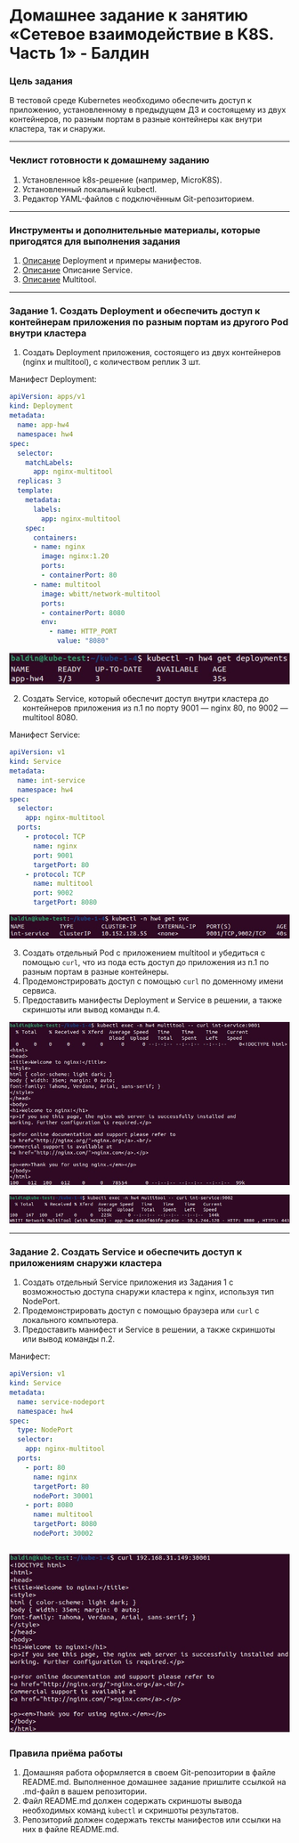 # Домашнее задание к занятию «Сетевое взаимодействие в K8S. Часть 1» - Балдин
 
### Цель задания

В тестовой среде Kubernetes необходимо обеспечить доступ к приложению, установленному в предыдущем ДЗ и состоящему из двух контейнеров, по разным портам в разные контейнеры как внутри кластера, так и снаружи.

------

### Чеклист готовности к домашнему заданию

1. Установленное k8s-решение (например, MicroK8S).
2. Установленный локальный kubectl.
3. Редактор YAML-файлов с подключённым Git-репозиторием.

------

### Инструменты и дополнительные материалы, которые пригодятся для выполнения задания

1. [Описание](https://kubernetes.io/docs/concepts/workloads/controllers/deployment/) Deployment и примеры манифестов.
2. [Описание](https://kubernetes.io/docs/concepts/services-networking/service/) Описание Service.
3. [Описание](https://github.com/wbitt/Network-MultiTool) Multitool.

------

### Задание 1. Создать Deployment и обеспечить доступ к контейнерам приложения по разным портам из другого Pod внутри кластера

1. Создать Deployment приложения, состоящего из двух контейнеров (nginx и multitool), с количеством реплик 3 шт.

Манифест Deployment:

```yaml
apiVersion: apps/v1
kind: Deployment
metadata:
  name: app-hw4
  namespace: hw4
spec:
  selector:
    matchLabels:
      app: nginx-multitool
  replicas: 3
  template:
    metadata:
      labels:
        app: nginx-multitool
    spec:
      containers:
      - name: nginx
        image: nginx:1.20
        ports:
        - containerPort: 80
      - name: multitool
        image: wbitt/network-multitool
        ports:
        - containerPort: 8080
        env: 
          - name: HTTP_PORT
            value: "8080"
```

![1.1](jpeg/1.jpg)

2. Создать Service, который обеспечит доступ внутри кластера до контейнеров приложения из п.1 по порту 9001 — nginx 80, по 9002 — multitool 8080.

Манифест Service:

```yaml
apiVersion: v1
kind: Service
metadata:
  name: int-service
  namespace: hw4
spec:
  selector:
    app: nginx-multitool
  ports:
    - protocol: TCP
      name: nginx
      port: 9001
      targetPort: 80
    - protocol: TCP
      name: multitool
      port: 9002
      targetPort: 8080
```

![1.2](jpeg/2.jpg)

3. Создать отдельный Pod с приложением multitool и убедиться с помощью `curl`, что из пода есть доступ до приложения из п.1 по разным портам в разные контейнеры.
4. Продемонстрировать доступ с помощью `curl` по доменному имени сервиса.
5. Предоставить манифесты Deployment и Service в решении, а также скриншоты или вывод команды п.4.

![1.3](jpeg/3.jpg) 

![1.4](jpeg/4.jpg) 

------

### Задание 2. Создать Service и обеспечить доступ к приложениям снаружи кластера

1. Создать отдельный Service приложения из Задания 1 с возможностью доступа снаружи кластера к nginx, используя тип NodePort.
2. Продемонстрировать доступ с помощью браузера или `curl` с локального компьютера.
3. Предоставить манифест и Service в решении, а также скриншоты или вывод команды п.2.

Манифест:

```yaml
apiVersion: v1
kind: Service
metadata:
  name: service-nodeport
  namespace: hw4
spec:
  type: NodePort
  selector:
    app: nginx-multitool
  ports:
    - port: 80
      name: nginx
      targetPort: 80
      nodePort: 30001
    - port: 8080
      name: multitool
      targetPort: 8080
      nodePort: 30002
```

![2.1](jpeg/5.jpg) 
------

### Правила приёма работы

1. Домашняя работа оформляется в своем Git-репозитории в файле README.md. Выполненное домашнее задание пришлите ссылкой на .md-файл в вашем репозитории.
2. Файл README.md должен содержать скриншоты вывода необходимых команд `kubectl` и скриншоты результатов.
3. Репозиторий должен содержать тексты манифестов или ссылки на них в файле README.md.
